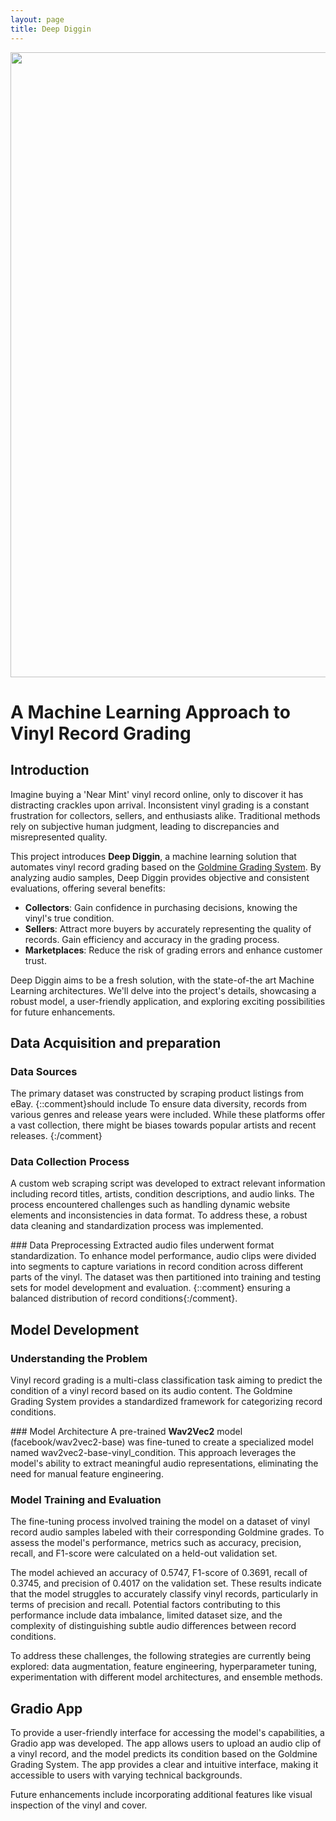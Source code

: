 ```yaml
---
layout: page
title: Deep Diggin
---
```



<img src="{{ site.baseurl }}/images/deepdiggin-large.png?raw=true" width="1000"/>


# A Machine Learning Approach to Vinyl Record Grading

## Introduction

Imagine buying a 'Near Mint' vinyl record online, only to discover it has distracting crackles upon arrival. Inconsistent vinyl grading is a constant frustration for collectors, sellers, and enthusiasts alike. Traditional methods rely on subjective human judgment, leading to discrepancies and misrepresented quality.

This project introduces **Deep Diggin**, a machine learning solution that automates vinyl record grading based on the [Goldmine Grading System](https://www.goldminemag.com/collector-resources/record-grading-101). By analyzing audio samples, Deep Diggin provides objective and consistent evaluations, offering several benefits:

- **Collectors**: Gain confidence in purchasing decisions, knowing the vinyl's true condition.
- **Sellers**: Attract more buyers by accurately representing the quality of records. Gain efficiency and accuracy in the grading process.
- **Marketplaces**: Reduce the risk of grading errors and enhance customer trust.

Deep Diggin aims to be a fresh solution, with the state-of-the art Machine Learning architectures. We'll delve into the project's details, showcasing a robust model, a user-friendly application, and exploring exciting possibilities for future enhancements.


## Data Acquisition and preparation
### Data Sources
The primary dataset was constructed by scraping product listings from eBay. {::comment}should include To ensure data diversity, records from various genres and release years were included. While these platforms offer a vast collection, there might be biases towards popular artists and recent releases. {:/comment}

### Data Collection Process
A custom web scraping script was developed to extract relevant information including record titles, artists, condition descriptions, and audio links. The process encountered challenges such as handling dynamic website elements and inconsistencies in data format. To address these, a robust data cleaning and standardization process was implemented.

### Data Preprocessing
Extracted audio files underwent format standardization. To enhance model performance, audio clips were divided into segments to capture variations in record condition across different parts of the vinyl. The dataset was then partitioned into training and testing sets for model development and evaluation. {::comment} ensuring a balanced distribution of record conditions{:/comment}.

## Model Development
### Understanding the Problem
Vinyl record grading is a multi-class classification task aiming to predict the condition of a vinyl record based on its audio content. The Goldmine Grading System provides a standardized framework for categorizing record conditions.

### Model Architecture
A pre-trained **Wav2Vec2** model (facebook/wav2vec2-base) was fine-tuned to create a specialized model named wav2vec2-base-vinyl_condition. This approach leverages the model's ability to extract meaningful audio representations, eliminating the need for manual feature engineering.

### Model Training and Evaluation
The fine-tuning process involved training the model on a dataset of vinyl record audio samples labeled with their corresponding Goldmine grades. To assess the model's performance, metrics such as accuracy, precision, recall, and F1-score were calculated on a held-out validation set.

The model achieved an accuracy of 0.5747, F1-score of 0.3691, recall of 0.3745, and precision of 0.4017 on the validation set. These results indicate that the model struggles to accurately classify vinyl records, particularly in terms of precision and recall. Potential factors contributing to this performance include data imbalance, limited dataset size, and the complexity of distinguishing subtle audio differences between record conditions.

To address these challenges, the following strategies are currently being explored: data augmentation, feature engineering, hyperparameter tuning, experimentation with different model architectures, and ensemble methods.

## Gradio App
To provide a user-friendly interface for accessing the model's capabilities, a Gradio app was developed. The app allows users to upload an audio clip of a vinyl record, and the model predicts its condition based on the Goldmine Grading System. The app provides a clear and intuitive interface, making it accessible to users with varying technical backgrounds.

<script
	type="module"
	src="https://gradio.s3-us-west-2.amazonaws.com/4.37.2/gradio.js"
></script>

<gradio-app src="https://jvalero-vinyl-classificator.hf.space"></gradio-app>


Future enhancements include incorporating additional features like visual inspection of the vinyl and cover.